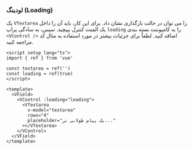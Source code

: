### لودینگ (Loading)

یک `VTextarea` را می توان در حالت بارگذاری نشان داد. برای این کار، باید آن را داخل یک المنت کنترل بپیچید. سپس، به سادگی پراپ `loading` را به کامپوننت بسته بندی `<VControl />` اضافه کنید.
لطفاً برای جزئیات بیشتر در مورد استفاده به مثال کد مراجعه کنید.

<!--code-->

```vue
<script setup lang="ts">
import { ref } from 'vue'

const textarea = ref('')
const loading = ref(true)
</script>

<template>
  <VField>
    <VControl :loading="loading">
      <VTextarea
        v-model="textarea"
        rows="4"
        placeholder="یک پیام طولانی تر..."
      ></VTextarea>
    </VControl>
  </VField>
</template>
```

<!--/code-->

<!--example-->

<VField>
  <VControl loading>
    <VTextarea
      rows="4" 
      placeholder="یک پیام طولانی تر..."
    ></VTextarea>
  </VControl>
</VField>

<!--/example-->
